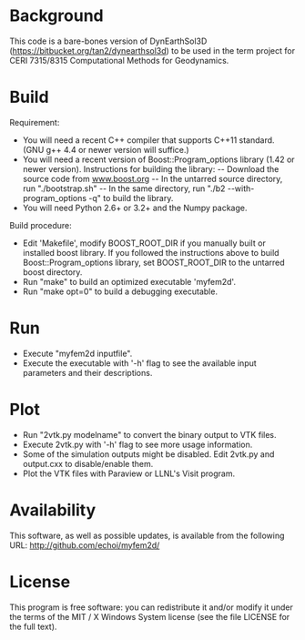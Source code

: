 # Background

This code is a bare-bones version of DynEarthSol3D (https://bitbucket.org/tan2/dynearthsol3d)
to be used in the term project for CERI 7315/8315 Computational Methods for Geodynamics.


# Build

Requirement:
* You will need a recent C++ compiler that supports C++11 standard. (GNU g++
  4.4 or newer version will suffice.)
* You will need a recent version of Boost::Program_options library (1.42 or
  newer version). Instructions for building the library:
  -- Download the source code from www.boost.org
  -- In the untarred source directory, run "./bootstrap.sh"
  -- In the same directory, run "./b2 --with-program_options -q" to build
     the library.
* You will need Python 2.6+ or 3.2+ and the Numpy package.

Build procedure:
* Edit 'Makefile', modify BOOST_ROOT_DIR if you manually built or installed 
  boost library. If you followed the instructions above to build 
  Boost::Program_options library, set BOOST_ROOT_DIR to the untarred boost
  directory.
* Run "make" to build an optimized executable 'myfem2d'.
* Run "make opt=0" to build a debugging executable.


# Run


* Execute "myfem2d inputfile".
* Execute the executable with '-h' flag to see the available input parameters
  and their descriptions.


# Plot

* Run "2vtk.py modelname" to convert the binary output to VTK files.
* Execute 2vtk.py with '-h' flag to see more usage information.
* Some of the simulation outputs might be disabled. Edit 2vtk.py and
  output.cxx to disable/enable them.
* Plot the VTK files with Paraview or LLNL's Visit program.


# Availability

This software, as well as possible updates, is available from the
following URL:
   http://github.com/echoi/myfem2d/


# License

This program is free software: you can redistribute it and/or modify
it under the terms of the MIT / X Windows System license (see the
file LICENSE for the full text).
